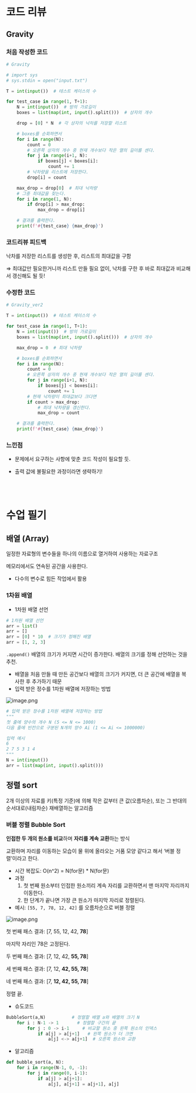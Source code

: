 # 코드 리뷰

## Gravity

### 처음 작성한 코드

```python
# Gravity

# import sys
# sys.stdin = open("input.txt")

T = int(input())  # 테스트 케이스의 수

for test_case in range(1, T+1):
    N = int(input())  # 방의 가로길이
    boxes = list(map(int, input().split()))  # 상자의 개수

    drop = [0] * N  # 각 상자의 낙차를 저장할 리스트

    # boxes를 순회하면서
    for i in range(N):
        count = 0
        # 오른쪽 상자의 개수 중 현재 개수보다 작은 열의 길이를 센다.
        for j in range(i+1, N):
            if boxes[j] < boxes[i]:
                count += 1
        # 낙차량을 리스트에 저장한다.
        drop[i] = count

    max_drop = drop[0]  # 최대 낙차량
    # 그중 최대값을 찾는다.
    for i in range(1, N):
        if drop[i] > max_drop:
            max_drop = drop[i]

    # 결과를 출력한다.
    print(f'#{test_case} {max_drop}')
```

### 코드리뷰 피드백

낙차를 저장한 리스트를 생성한 후, 리스트의 최대값을 구함 

⇒ 최대값만 필요한거니까 리스트 만들 필요 없이, 낙차를 구한 후 바로 최대값과 비교해서 갱신해도 될 듯!

### 수정한 코드

```python
# Gravity_ver2

T = int(input())  # 테스트 케이스의 수

for test_case in range(1, T+1):
    N = int(input())  # 방의 가로길이
    boxes = list(map(int, input().split()))  # 상자의 개수

    max_drop = 0  # 최대 낙차량

    # boxes를 순회하면서
    for i in range(N):
        count = 0
        # 오른쪽 상자의 개수 중 현재 개수보다 작은 열의 길이를 센다.
        for j in range(i+1, N):
            if boxes[j] < boxes[i]:
                count += 1
        # 현재 낙차량이 최대값보다 크다면
        if count > max_drop:
            # 최대 낙차량을 갱신한다.
            max_drop = count

    # 결과를 출력한다.
    print(f'#{test_case} {max_drop}')
```

### 느낀점

- 문제에서 요구하는 사항에 맞춘 코드 작성이 필요할 듯.

- 출력 값에 불필요한 과정이라면 생략하기!

<br><br>

# 수업 필기

## 배열 (Array)

일정한 자료형의 변수들을 하나의 이름으로 열거하여 사용하는 자료구조

메모리에서도 연속된 공간을 사용한다.

- 다수의 변수로 힘든 작업에서 활용

### 1차원 배열

- 1차원 배열 선언

```python
# 1차원 배열 선언
arr = list()
arr = []
arr = [0] * 10  # 크기가 정해진 배열
arr = [1, 2, 3]
```

`.append()` 배열의 크기가 커지면 시간이 증가한다. 배열의 크기를 정해 선언하는 것을 추천.

- 배열을 처음 만들 때 만든 공간보다 배열의 크기가 커지면, 더 큰 공간에 배열을 복사한 후 추가하기 때문
- 입력 받은 정수를 1차원 배열에 저장하는 방법

![image.png](attachment:2b32bc8b-96a0-4bd9-932e-6229b406e763:image.png)

```python
# 입력 받은 정수를 1차원 배열에 저장하는 방법
"""
첫 줄에 양수의 개수 N (5 <= N <= 1000)
다음 줄에 빈칸으로 구분된 N개의 양수 Ai (1 <= Ai <= 1000000)

입력 예시
6
2 7 5 3 1 4
"""
N = int(input())
arr = list(map(int, input().split()))
```

## 정렬 sort

2개 이상의 자료를 키(특정 기준)에 의해 작은 값부터 큰 값(오름차순), 또는 그 반대의 순서대로(내림차순) 재배열하는 알고리즘

### 버블 정렬 Bubble Sort

**인접한 두 개의 원소를 비교**하며 **자리를 계속 교환**하는 방식

교환하며 자리를 이동하는 모습이 물 위에 올라오는 거품 모양 같다고 해서 ‘버블 정렬’이라고 한다.

- 시간 복잡도: O(n^2) = N(for문) * N(for문)
- 과정
    1. 첫 번째 원소부터 인접한 원소끼리 계속 자리를 교환하면서 맨 마지막 자리까지 이동한다.
    2. 한 단계가 끝나면 가장 큰 원소가 마지막 자리로 정렬된다.
- 예시: `[55, 7, 78, 12, 42]` 를 오름차순으로 버블 정렬

![image.png](attachment:ef69196e-6c07-4a3b-9a57-625bca036003:image.png)

첫 번째 패스 결과: [7, 55, 12, 42, **78**]

마지막 자리인 78은 고정된다.

두 번째 패스 결과: [7, 12, 42, **55, 78**]

세 번째 패스 결과: [7, 12, **42, 55, 78**]

네 번째 패스 결과: [7, **12, 42, 55, 78**]

정렬 끝.

- 슈도코드

```python
BubbleSort(a,N)          # 정렬할 배열 a와 배열의 크기 N
	for i : N-1 -> 1       # 정렬할 구간의 끝
		for j : 0 -> i-1     # 비교할 원소 중 왼쪽 원소의 인덱스
			if a[j] > a[j+1]   # 왼쪽 원소가 더 크면
				a[j] <-> a[j+1]  # 오른쪽 원소와 교환
```

- 알고리즘

```python
def bubble_sort(a, N):
	for i in range(N-1, 0, -1):
		for j in range(0, i-1):
			if a[j] > a[j+1]:
				a[j], a[j+1] = a[j+1], a[j]
```